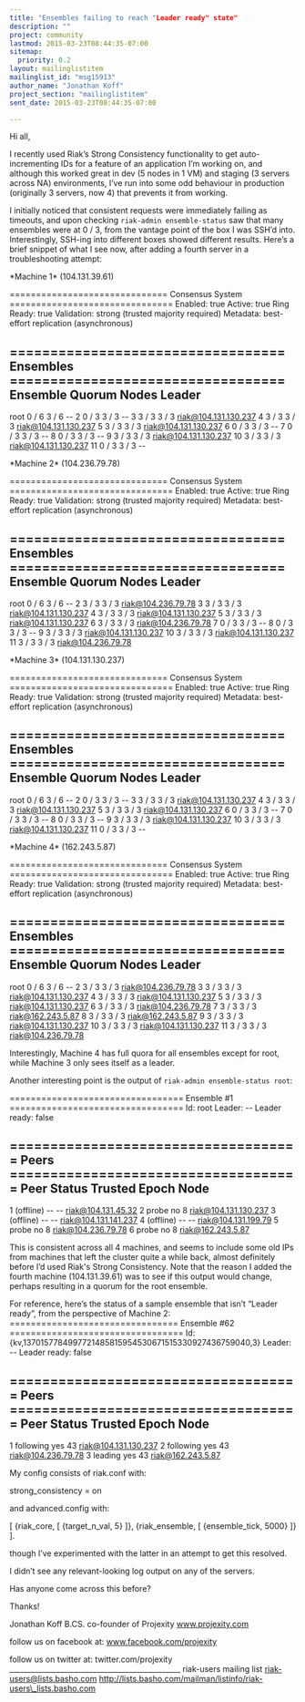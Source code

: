 ```yaml
---
title: "Ensembles failing to reach "Leader ready" state"
description: ""
project: community
lastmod: 2015-03-23T08:44:35-07:00
sitemap:
  priority: 0.2
layout: mailinglistitem
mailinglist_id: "msg15913"
author_name: "Jonathan Koff"
project_section: "mailinglistitem"
sent_date: 2015-03-23T08:44:35-07:00

---
```



Hi all,

I recently used Riak’s Strong Consistency functionality to get 
auto-incrementing IDs for a feature of an application I’m working on, and 
although this worked great in dev (5 nodes in 1 VM) and staging (3 servers 
across NA) environments, I’ve run into some odd behaviour in production 
(originally 3 servers, now 4) that prevents it from working.

I initially noticed that consistent requests were immediately failing as 
timeouts, and upon checking `riak-admin ensemble-status` saw that many 
ensembles were at 0 / 3, from the vantage point of the box I was SSH’d into. 
Interestingly, SSH-ing into different boxes showed different results. Here’s a 
brief snippet of what I see now, after adding a fourth server in a 
troubleshooting attempt:

\*Machine 1\* (104.131.39.61)

============================== Consensus System ===============================
Enabled: true
Active: true
Ring Ready: true
Validation: strong (trusted majority required)
Metadata: best-effort replication (asynchronous)

================================== Ensembles ==================================
 Ensemble Quorum Nodes Leader
-------------------------------------------------------------------------------
 root 0 / 6 3 / 6 --
 2 0 / 3 3 / 3 --
 3 3 / 3 3 / 3 riak@104.131.130.237
 4 3 / 3 3 / 3 riak@104.131.130.237
 5 3 / 3 3 / 3 riak@104.131.130.237
 6 0 / 3 3 / 3 --
 7 0 / 3 3 / 3 --
 8 0 / 3 3 / 3 --
 9 3 / 3 3 / 3 riak@104.131.130.237
 10 3 / 3 3 / 3 riak@104.131.130.237
 11 0 / 3 3 / 3 --

\*Machine 2\* (104.236.79.78)

============================== Consensus System ===============================
Enabled: true
Active: true
Ring Ready: true
Validation: strong (trusted majority required)
Metadata: best-effort replication (asynchronous)

================================== Ensembles ==================================
 Ensemble Quorum Nodes Leader
-------------------------------------------------------------------------------
 root 0 / 6 3 / 6 --
 2 3 / 3 3 / 3 riak@104.236.79.78
 3 3 / 3 3 / 3 riak@104.131.130.237
 4 3 / 3 3 / 3 riak@104.131.130.237
 5 3 / 3 3 / 3 riak@104.131.130.237
 6 3 / 3 3 / 3 riak@104.236.79.78
 7 0 / 3 3 / 3 --
 8 0 / 3 3 / 3 --
 9 3 / 3 3 / 3 riak@104.131.130.237
 10 3 / 3 3 / 3 riak@104.131.130.237
 11 3 / 3 3 / 3 riak@104.236.79.78

\*Machine 3\* (104.131.130.237)

============================== Consensus System ===============================
Enabled: true
Active: true
Ring Ready: true
Validation: strong (trusted majority required)
Metadata: best-effort replication (asynchronous)

================================== Ensembles ==================================
 Ensemble Quorum Nodes Leader
-------------------------------------------------------------------------------
 root 0 / 6 3 / 6 --
 2 0 / 3 3 / 3 --
 3 3 / 3 3 / 3 riak@104.131.130.237
 4 3 / 3 3 / 3 riak@104.131.130.237
 5 3 / 3 3 / 3 riak@104.131.130.237
 6 0 / 3 3 / 3 --
 7 0 / 3 3 / 3 --
 8 0 / 3 3 / 3 --
 9 3 / 3 3 / 3 riak@104.131.130.237
 10 3 / 3 3 / 3 riak@104.131.130.237
 11 0 / 3 3 / 3 --

\*Machine 4\* (162.243.5.87)

============================== Consensus System ===============================
Enabled: true
Active: true
Ring Ready: true
Validation: strong (trusted majority required)
Metadata: best-effort replication (asynchronous)

================================== Ensembles ==================================
 Ensemble Quorum Nodes Leader
-------------------------------------------------------------------------------
 root 0 / 6 3 / 6 --
 2 3 / 3 3 / 3 riak@104.236.79.78
 3 3 / 3 3 / 3 riak@104.131.130.237
 4 3 / 3 3 / 3 riak@104.131.130.237
 5 3 / 3 3 / 3 riak@104.131.130.237
 6 3 / 3 3 / 3 riak@104.236.79.78
 7 3 / 3 3 / 3 riak@162.243.5.87
 8 3 / 3 3 / 3 riak@162.243.5.87
 9 3 / 3 3 / 3 riak@104.131.130.237
 10 3 / 3 3 / 3 riak@104.131.130.237
 11 3 / 3 3 / 3 riak@104.236.79.78


Interestingly, Machine 4 has full quora for all ensembles except for root, 
while Machine 3 only sees itself as a leader.

Another interesting point is the output of `riak-admin ensemble-status root`:

================================= Ensemble #1 =================================
Id: root
Leader: --
Leader ready: false

==================================== Peers ====================================
 Peer Status Trusted Epoch Node
-------------------------------------------------------------------------------
 1 (offline) -- -- riak@104.131.45.32
 2 probe no 8 riak@104.131.130.237
 3 (offline) -- -- riak@104.131.141.237
 4 (offline) -- -- riak@104.131.199.79
 5 probe no 8 riak@104.236.79.78
 6 probe no 8 riak@162.243.5.87

This is consistent across all 4 machines, and seems to include some old IPs 
from machines that left the cluster quite a while back, almost definitely 
before I’d used Riak's Strong Consistency. Note that the reason I added the 
fourth machine (104.131.39.61) was to see if this output would change, perhaps 
resulting in a quorum for the root ensemble.

For reference, here’s the status of a sample ensemble that isn’t “Leader 
ready”, from the perspective of Machine 2:
================================ Ensemble #62 =================================
Id: {kv,1370157784997721485815954530671515330927436759040,3}
Leader: --
Leader ready: false

==================================== Peers ====================================
 Peer Status Trusted Epoch Node
-------------------------------------------------------------------------------
 1 following yes 43 riak@104.131.130.237
 2 following yes 43 riak@104.236.79.78
 3 leading yes 43 riak@162.243.5.87


My config consists of riak.conf with:

strong\_consistency = on

and advanced.config with:

[
 {riak\_core,
 [
 {target\_n\_val, 5}
 ]},
 {riak\_ensemble,
 [
 {ensemble\_tick, 5000}
 ]}
].

though I’ve experimented with the latter in an attempt to get this resolved.

I didn’t see any relevant-looking log output on any of the servers.

Has anyone come across this before?

Thanks!

Jonathan Koff B.CS.
co-founder of Projexity
www.projexity.com 

follow us on facebook at: www.facebook.com/projexity 

follow us on twitter at: twitter.com/projexity 
\_\_\_\_\_\_\_\_\_\_\_\_\_\_\_\_\_\_\_\_\_\_\_\_\_\_\_\_\_\_\_\_\_\_\_\_\_\_\_\_\_\_\_\_\_\_\_
riak-users mailing list
riak-users@lists.basho.com
http://lists.basho.com/mailman/listinfo/riak-users\_lists.basho.com


